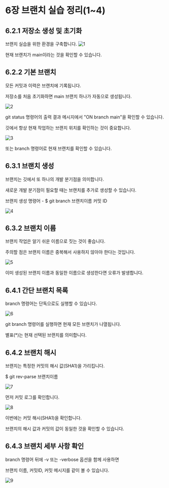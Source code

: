 6장 브랜치 실습 정리(1~4)
===================
 
6.2.1 저장소 생성 및 초기화
--------------------------
브랜치 실습을 위한 환경을 구축합니다.
![1](https://user-images.githubusercontent.com/112995645/194897755-5dfc887f-93a5-4864-96b3-c077c2999c3a.PNG)

현재 브랜치가 main이라는 것을 확인할 수 있습니다.
<br>

6.2.2 기본 브랜치
----------------
모든 커밋과 이력은 브랜치에 기록됩니다.

저장소를 처음 초기화하면 main 브랜치 하나가 자동으로 생성됩니다.

![2](https://user-images.githubusercontent.com/112995645/194897765-0a6b1d99-2e1e-4602-a4f0-20f6a0be5d8e.PNG)

git status 명령어의 출력 결과 메시지에서 "ON branch main"을 확인할 수 있습니다.

깃에서 항상 현재 작업하는 브랜치 위치를 확인하는 것이 중요합니다.

![3](https://user-images.githubusercontent.com/112995645/194897776-f257ff0a-6ccb-49e7-938a-61185d8b5c0e.PNG)

또는 branch 명령어로 현재 브랜치를 확인할 수 있습니다.

6.3.1 브랜치 생성 
----------------
브랜치는 깃에서 또 하나의 개발 분기점을 의미합니다.

새로운 개발 분기점이 필요할 때는 브랜치를 추가로 생성할 수 있습니다.

브랜치 생성 명령어 - $ git branch 브랜치이름 커밋 ID

![4](https://user-images.githubusercontent.com/112995645/194914431-bd796c04-0cbc-49bd-bdec-927900153e36.png)

6.3.2 브랜치 이름
----------------
브랜치 작업은 알기 쉬운 이름으로 짓는 것이 좋습니다.

주의할 점은 브랜치 이름은 중복해서 사용하지 않아야 한다는 것입니다.

![5](https://user-images.githubusercontent.com/112995645/194897800-49fb7a5c-3ffc-40b6-b2b5-31eecb29af48.PNG)

이미 생성된 브랜치 이름과 동일한 이름으로 생성한다면 오류가 발생합니다.

6.4.1 간단 브랜치 목록
---------------------
branch 명령어는 단독으로도 실행할 수 있습니다.

![6](https://user-images.githubusercontent.com/112995645/194897809-2cbb211b-48b0-4200-a1cd-aa8e93121c14.PNG)

git branch 명령어를 실행하면 현재 모든 브랜치가 나열됩니다.

별표(*)는 현재 선택된 브랜치를 의미합니다.

6.4.2 브랜치 해시
----------------
브랜치는 특정한 커밋의 해시 값(SHA1)을 가리킵니다.

$ git rev-parse 브랜치이름

![7](https://user-images.githubusercontent.com/112995645/194897827-51ad1b8a-4535-4d5a-b74e-aab1afdce987.PNG)

먼저 커밋 로그를 확인합니다.

![8](https://user-images.githubusercontent.com/112995645/194897836-14306180-21e2-406c-92df-bc8e5009ee47.PNG)

이번에는 커밋 해시(SHA1)을 확인합니다.

브랜치의 해시 값과 커밋의 값이 동일한 것을 확인할 수 있습니다.

6.4.3 브랜치 세부 사항 확인
-------------------------
branch 명령어 뒤에 -v 또는 -verbose 옵션을 함께 사용하면

브랜치 이름, 커밋ID, 커밋 메시지를 같이 볼 수 있습니다.

![9](https://user-images.githubusercontent.com/112995645/194897847-adeca78d-e72c-4785-a0bf-339b5170b4c3.PNG)




